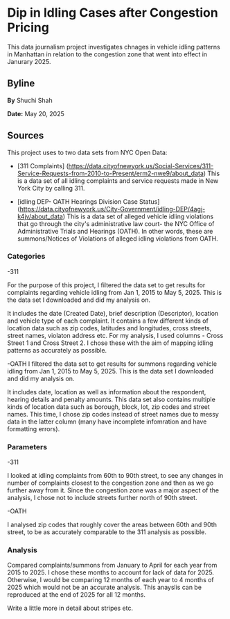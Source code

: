 # Dip in Idling Cases after Congestion Pricing

This data journalism project investigates chnages in vehicle idling patterns in Manhattan in relation to the congestion zone that went into effect in Janurary 2025. 

## Byline 

**By** Shuchi Shah

**Date:** May 20, 2025

## Sources

This project uses to two data sets from NYC Open Data:
- [311 Complaints] (https://data.cityofnewyork.us/Social-Services/311-Service-Requests-from-2010-to-Present/erm2-nwe9/about_data)
  This is a data set of all idling complaints and service requests made in New York City by calling 311.
  
- [idling DEP- OATH Hearings Division Case Status] (https://data.cityofnewyork.us/City-Government/idling-DEP/4agj-k4jv/about_data)
  This is a data set of alleged vehicle idling violations that go through the city's administrative law court- the NYC Office of Administrative    Trials and Hearings (OATH). In other words, these are summons/Notices of Violations of alleged idling violations from OATH.

### Categories  

-311

For the purpose of this project, I filtered the data set to get results for complaints regarding vehicle idling from Jan 1, 2015 to May 5, 2025. This is the data set I downloaded and did my analysis on.

It includes the date (Created Date), brief description (Descriptor), location and vehicle type of each complaint. It contains a few different kinds of location data such as zip codes, latitudes and longitudes, cross streets, street names, violaton address etc. For my analysis, I used columns - Cross Street 1 and Cross Street 2. I chose these with the aim of mapping idling patterns as accurately as possible. 

-OATH
I filtered the data set to get results for summons regarding vehicle idling from Jan 1, 2015 to May 5, 2025. This is the data set I downloaded and did my analysis on.

It includes date, location as well as information about the respondent, hearing details and penalty amounts. This data set also contains multiple kinds of location data such as borough, block, lot, zip codes and street names. This time, I chose zip codes instead of street names due to messy data in the latter column (many have incomplete infomration and have formatting errors).  

### Parameters

-311

I looked at idling complaints from 60th to 90th street, to see any changes in number of complaints closest to the congestion zone and then as we go further away from it. Since the congestion zone was a major aspect of the analysis, I chose not to include streets further north of 90th street.  
  
-OATH

I analysed zip codes that roughly cover the areas between 60th and 90th street, to be as accurately comparable to the 311 analysis as possible.

### Analysis

Compared complaints/summons from January to April for each year from 2015 to 2025. I chose these months to account for lack of data for 2025. Otherwise, I would be comparing 12 months of each year to 4 months of 2025 which would not be an accurate analysis. This anayslis can be reproduced at the end of 2025 for all 12 months. 

Write a little more in detail about stripes etc.

